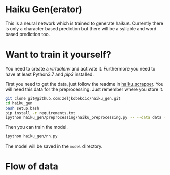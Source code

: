 # Haiku Gen(erator)

This is a neural network which is trained to generate haikus. Currently there is only a character based prediction but
there will be a syllable and word based prediction too.

# Want to train it yourself?

You need to create a *virtualenv* and activate it. Furthermore you need to have at least Python3.7 and *pip3* installed.

First you need to get the data, just follow the readme in 
[haiku_scrapper](https://github.com/zeljkobekcic/haiku_scrapper).
You will need this data for the preprocessing. Just remember where you store it.


```bash
git clone git@github.com:zeljkobekcic/haiku_gen.git
cd haiku_gen
bash setup.bash
pip install -r requirements.txt
ipython haiku_gen/preprocessing/haiku_preprocessing.py -- --data data --input <path_to_the_raw_data> --method <the_way_you_want_the_dat>
```

Then you can train the model.

```bash
ipython haiku_gen/nn.py
```

The model will be saved in the `model` directory.

# Flow of data 


